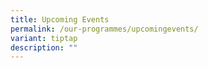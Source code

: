 ```yaml
---
title: Upcoming Events
permalink: /our-programmes/upcomingevents/
variant: tiptap
description: ""
---
```

